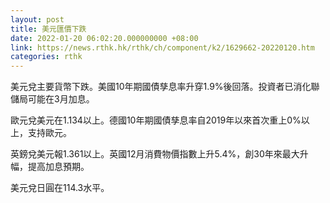 ```yaml
---
layout: post
title: 美元匯價下跌　
date: 2022-01-20 06:02:20.000000000 +08:00
link: https://news.rthk.hk/rthk/ch/component/k2/1629662-20220120.htm
categories: rthk
---
```


美元兌主要貨幣下跌。美國10年期國債孳息率升穿1.9%後回落。投資者已消化聯儲局可能在3月加息。

歐元兌美元在1.134以上。德國10年期國債孳息率自2019年以來首次重上0%以上，支持歐元。

英鎊兌美元報1.361以上。英國12月消費物價指數上升5.4%，創30年來最大升幅，提高加息預期。

美元兌日圓在114.3水平。
